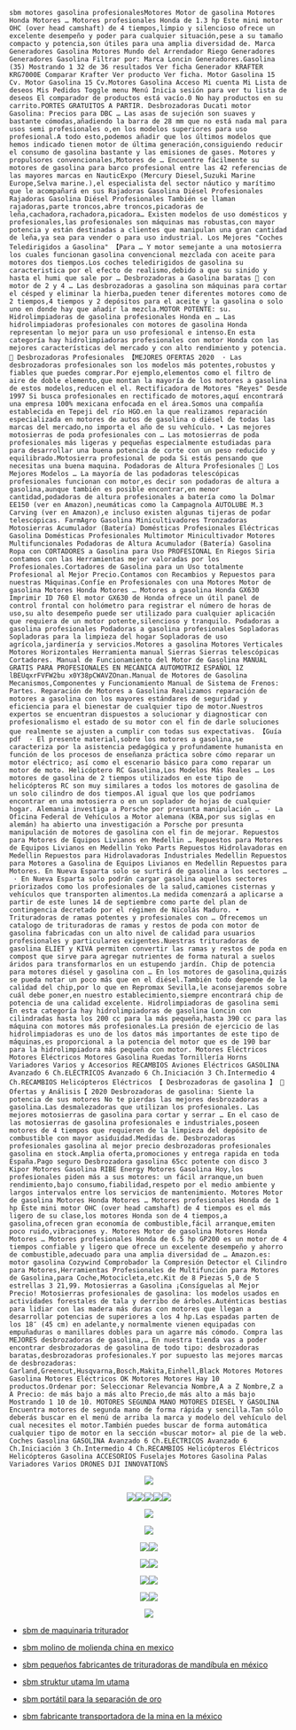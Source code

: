 
```
sbm motores gasolina profesionalesMotores Motor de gasolina Motores Honda Motores … Motores profesionales Honda de 1.3 hp Este mini motor OHC (over head camshaft) de 4 tiempos,limpio y silencioso ofrece un excelente desempeño y poder para cualquier situación,pese a su tamaño compacto y potencia,son útiles para una amplia diversidad de. Marca Generadores Gasolina Motores Mundo del Arrendador Riego Generadores Generadores Gasolina Filtrar por: Marca Loncin Generadores.Gasolina (35) Mostrando 1 32 de 36 resultados Ver ficha Generador KRAFTER KRG7000E Comparar Krafter Ver producto Ver ficha. Motor Gasolina 15 Cv. Motor Gasolina 15 Cv.Motores Gasolina Acceso Mi cuenta Mi Lista de deseos Mis Pedidos Toggle menu Menú Inicia sesión para ver tu lista de deseos El comparador de productos está vacío.0 No hay productos en su carrito.PORTES GRATUITOS A PARTIR. Desbrozadoras Ducati motor Gasolina: Precios para DBC … Las asas de sujeción son suaves y bastante cómodas,añadiendo la barra de 28 mm que no está nada mal para usos semi profesionales o,en los modelos superiores para uso profesional.A todo esto,podemos añadir que los últimos modelos que hemos indicado tienen motor de última generación,consiguiendo reducir el consumo de gasolina bastante y las emisiones de gases. Motores y propulsores convencionales,Motores de … Encuentre fácilmente su motores de gasolina para barco profesional entre las 42 referencias de las mayores marcas en NauticExpo (Mercury Diesel,Suzuki Marine Europe,Selva marine.),el especialista del sector náutico y marítimo que le acompañará en sus Rajadoras Gasolina Diésel Profesionales Rajadoras Gasolina Diésel Profesionales También se llaman rajadoras,parte troncos,abre troncos,picadoras de leña,cachadora,rachadora,picadora… Existen modelos de uso domésticos y profesionales,las profesionales son máquinas mas robustas,con mayor potencia y están destinadas a clientes que manipulan una gran cantidad de leña,ya sea para vender o para uso industrial. Los Mejores "Coches Teledirigidos a Gasolina" 【Para … Y motor semejante a una motosierra los cuales funcionan gasolina convencional mezclada con aceite para motores dos tiempos.Los coches teledirigidos de gasolina su caracteristica por el efecto de realismo,debido a que su sinido y hasta el humi que sale por … Desbrozadoras a Gasolina baratas 🥇 con motor de 2 y 4 … Las desbrozadoras a gasolina son máquinas para cortar el césped y eliminar la hierba,pueden tener diferentes motores como de 2 tiempos,4 tiempos y 2 depósitos para el aceite y la gasolina o solo uno en donde hay que añadir la mezcla.MOTOR POTENTE: su. Hidrolimpiadoras de gasolina profesionales Honda en … Las hidrolimpiadoras profesionales con motores de gasolina Honda representan lo mejor para un uso profesional e intenso.En esta categoría hay hidrolimpiadoras profesionales con motor Honda con las mejores características del mercado y con alto rendimiento y potencia. 🥇 Desbrozadoras Profesionales 【MEJORES OFERTAS 2020  · Las desbrozadoras profesionales son los modelos más potentes,robustos y fiables que puedes comprar.Por ejemplo,elementos como el filtro de aire de doble elemento,que montan la mayoría de los motores a gasolina de estos modelos,reducen el el. Rectificadora de Motores "Reyes" Desde 1997 Si busca profesionales en rectificado de motores,aquí encontrará una empresa 100% mexicana enfocada en el área.Somos una compañía establecida en Tepeji del río HGO.en la que realizamos reparación especializada en motores de autos de gasolina o diésel de todas las marcas del mercado,no importa el año de su vehículo. • Las mejores motosierras de poda profesionales con … Las motosierras de poda profesionales más ligeras y pequeñas especialmente estudiadas para para desarrollar una buena potencia de corte con un peso reducido y equilibrado.Motosierra profesional de poda Si estás pensando que necesitas una buena maquina. Podadoras de Altura Profesionales 🥇 Los Mejores Modelos … La mayoría de las podadoras telescópicas profesionales funcionan con motor,es decir son podadoras de altura a gasolina,aunque también es posible encontrar,en menor cantidad,podadoras de altura profesionales a batería como la Dolmar EE150 (ver en Amazon),neumáticas como la Campagnola AUTOLUBE M.3 Carving (ver en Amazon),e incluso existen algunas tijeras de podar telescópicas. FarmAgro Gasolina Minicultivadores Tronzadoras Motosierras Acumulador (Batería) Domésticas Profesionales Eléctricas Gasolina Domésticas Profesionales Multimotor Minicultivador Motores Multifuncionales Podadoras de Altura Acumulador (Batería) Gasolina Ropa con CORTADORES a Gasolina para Uso PROFESIONAL En Riegos Siria contamos con las Herramientas mejor valoradas por los Profesionales.Cortadores de Gasolina para un Uso totalmente Profesional al Mejor Precio.Contamos con Recambios y Repuestos para nuestras Máquinas.Confíe en Profesionales con una Motores Motor de gasolina Motores Honda Motores … Motores a gasolina Honda GX630 Imprimir ID 760 El motor GX630 de Honda ofrece un útil panel de control frontal con holómetro para registrar el número de horas de uso,su alto desempeño puede ser utilizado para cualquier aplicación que requiera de un motor potente,silencioso y tranquilo. Podadoras a gasolina profesionales Podadoras a gasolina profesionales Sopladoras Sopladoras para la limpieza del hogar Sopladoras de uso agrícola,jardinería y servicios.Motores a gasolina Motores Verticales Motores Horizontales Herramienta manual Sierras Sierras telescópicas Cortadores. Manual de Funcionamiento del Motor de Gasolina MANUAL GRATIS PARA PROFESIONALES EN MECÁNICA AUTOMOTRIZ ESPAÑOL 1Z lBEUqxrFVFW2bu x0Y38pCWAVZOnan.Manual de Motores de Gasolina Mecanismos,Componentes y Funcionamiento Manual de Sistema de Frenos: Partes. Reparación de Motores a Gasolina Realizamos reparación de motores a gasolina con los mayores estándares de seguridad y eficiencia para el bienestar de cualquier tipo de motor.Nuestros expertos se encuentran dispuestos a solucionar y diagnosticar con profesionalismo el estado de su motor con el fin de darle soluciones que realmente se ajusten a cumplir con todas sus expectativas. 【Guía pdf  · El presente material,sobre los motores a gasolina,se caracteriza por la asistencia pedagógica y profundamente humanista en función de los procesos de enseñanza práctica sobre cómo reparar un motor eléctrico; así como el escenario básico para como reparar un motor de moto. Helicóptero RC Gasolina,Los Modelos Más Reales … Los motores de gasolina de 2 tiempos utilizados en este tipo de helicópteros RC son muy similares a todos los motores de gasolina de un solo cilindro de dos tiempos.Al igual que los que podríamos encontrar en una motosierra o en un soplador de hojas de cualquier hogar. Alemania investiga a Porsche por presunta manipulación …  · La Oficina Federal de Vehículos a Motor alemana (KBA,por sus siglas en alemán) ha abierto una investigación a Porsche por presunta manipulación de motores de gasolina con el fin de mejorar. Repuestos para Motores de Equipos Livianos en Medellin … Repuestos para Motores de Equipos Livianos en Medellin Yoko Parts Repuestos Hidrolavadoras en Medellin Repuestos para Hidrolavadoras Industriales Medellin Repuestos para Motores a Gasolina de Equipos Livianos en Medellin Repuestos para Motores. En Nueva Esparta solo se surtirá de gasolina a los sectores …  · En Nueva Esparta solo podrán cargar gasolina aquellos sectores priorizados como los profesionales de la salud,camiones cisternas y vehículos que transporten alimentos.La medida comenzará a aplicarse a partir de este lunes 14 de septiembre como parte del plan de contingencia decretado por el régimen de Nicolás Maduro. • Trituradoras de ramas potentes y profesionales con … Ofrecemos un catalogo de trituradoras de ramas y restos de poda con motor de gasolina fabricadas con un alto nivel de calidad para usuarios profesionales y particulares exigentes.Nuestras trituradoras de gasolina ELIET y KIVA permiten convertir las ramas y restos de poda en compost que sirve para agregar nutrientes de forma natural a suelos áridos para transformarlos en un estupendo jardín. Chip de potencia para motores diésel y gasolina con … En los motores de gasolina,quizás se pueda notar un poco más que en el diésel.También todo depende de la calidad del chip,por lo que en Repromax Sevilla,le aconsejaremos sobre cuál debe poner,en nuestro establecimiento,siempre encontrará chip de potencia de una calidad excelente. Hidrolimpiadoras de gasolina semi En esta categoría hay hidrolimpiadoras de gasolina Loncin con cilindradas hasta los 200 cc para la más pequeña,hasta 390 cc para las máquina con motores más profesionales.La presión de ejercicio de las hidrolimpiadoras es uno de los datos más importantes de este tipo de máquinas,es proporcional a la potencia del motor que es de 190 bar para la hidrolimpiadora más pequeña con motor. Motores Eléctricos Motores Eléctricos Motores Gasolina Ruedas Tornillería Horns Variadores Varios y Accesorios RECAMBIOS Aviones Eléctricos GASOLINA Avanzado 6 Ch.ELÉCTRICOS Avanzado 6 Ch.Iniciación 3 Ch.Intermedio 4 Ch.RECAMBIOS Helicópteros Eléctricos 【 Desbrozadoras de gasolina 】 🥇 Ofertas y Análisis【 2020 Desbrozadoras de gasolina: Siente la potencia de sus motores No te pierdas las mejores desbrozadoras a gasolina.Las desmalezadoras que utilizan los profesionales. Las mejores motosierras de gasolina para cortar y serrar … En el caso de las motosierras de gasolina profesionales e industriales,poseen motores de 4 tiempos que requieren de la limpieza del depósito de combustible con mayor asiduidad.Medidas de. Desbrozadoras profesionales gasolina al mejor precio desbrozadoras profesionales gasolina en stock.Amplia oferta,promociones y entrega rapida en toda España.Pago seguro Desbrozadora gasolina 65cc potente con disco 3 Kipor Motores Gasolina RIBE Energy Motores Gasolina Hoy,los profesionales piden más a sus motores: un fácil arranque,un buen rendimiento,bajo consumo,fiabilidad,respeto por el medio ambiente y largos intervalos entre los servicios de mantenimiento. Motores Motor de gasolina Motores Honda Motores … Motores profesionales Honda de 1 hp Este mini motor OHC (over head camshaft) de 4 tiempos es el más ligero de su clase,los motores Honda son de 4 tiempos,a gasolina,ofrecen gran economía de combustible,fácil arranque,emiten poco ruido,vibraciones y. Motores Motor de gasolina Motores Honda Motores … Motores profesionales Honda de 6.5 hp GP200 es un motor de 4 tiempos confiable y ligero que ofrece un excelente desempeño y ahorro de combustible,adecuado para una amplia diversidad de … Amazon.es: motor gasolina Cozywind Comprobador la Compresión Detector el Cilindro para Motores,Herramientas Profesionales de Multifunción para Motores de Gasolina,para Coche,Motocicleta,etc.Kit de 8 Piezas 5,0 de 5 estrellas 3 21,99. Motosierras a Gasolina ¡Consíguelas al Mejor Precio! Motosierras profesionales de gasolina: los modelos usados en actividades forestales de tala y derribo de árboles.Auténticas bestias para lidiar con las madera más duras con motores que llegan a desarrollar potencias de superiores a los 4 hp.Las espadas parten de los 18″ (45 cm) en adelante,y normalmente vienen equipadas con empuñaduras o manillares dobles para un agarre más cómodo. Compra las MEJORES desbrozadoras de gasolina,… En nuestra tienda vas a poder encontrar desbrozadoras de gasolina de todo tipo: desbrozadoras baratas,desbrozadoras profesionales.Y por supuesto las mejores marcas de desbrozadoras: Garland,Greencut,Husqvarna,Bosch,Makita,Einhell,Black Motores Motores Gasolina Motores Eléctricos OK Motores Motores Hay 10 productos.Ordenar por: Seleccionar Relevancia Nombre,A a Z Nombre,Z a A Precio: de más bajo a más alto Precio,de más alto a más bajo Mostrando 1 10 de 10. MOTORES SEGUNDA MANO MOTORES DIESEL Y GASOLINA Encuentra motores de segunda mano de forma rápida y sencilla.Tan sólo deberás buscar en el menú de arriba la marca y modelo del vehículo del cual necesites el motor.También puedes buscar de forma automática cualquier tipo de motor en la sección «buscar motor» al pie de la web. Coches Gasolina GASOLINA Avanzado 6 Ch.ELÉCTRICOS Avanzado 6 Ch.Iniciación 3 Ch.Intermedio 4 Ch.RECAMBIOS Helicópteros Eléctricos Helicópteros Gasolina ACCESORIOS Fuselajes Motores Gasolina Palas Variadores Varios DRONES DJI INNOVATIONS 
```

<div align="center">

<a href="https://es-crusher.shibang-china.com/github&k=sbm+motores+gasolina+profesionales"><img src="https://static.shibang-china.com/es/crusher/logo.jpg"></a>

<a href="https://es-crusher.shibang-china.com/github&k=sbm+motores+gasolina+profesionales"><img src="https://static.shibang-china.com/es/crusher/index.jpg"></a><a href="https://es-crusher.shibang-china.com/material.htmlgithub&k=sbm+motores+gasolina+profesionales"><img src="https://static.shibang-china.com/es/crusher/material.jpg"></a><a href="https://es-crusher.shibang-china.com/application.htmlgithub&k=sbm+motores+gasolina+profesionales"><img src="https://static.shibang-china.com/es/crusher/application.jpg"></a><a href="https://es-crusher.shibang-china.com/aboutus.htmlgithub&k=sbm+motores+gasolina+profesionales"><img src="https://static.shibang-china.com/es/crusher/aboutus.jpg"></a><a href="https://es-crusher.shibang-china.com/contact.htmlgithub&k=sbm+motores+gasolina+profesionales"><img src="https://static.shibang-china.com/es/crusher/contact.jpg"></a>

<a href="https://es-crusher.shibang-china.com/github&k=sbm+motores+gasolina+profesionales"><img src="https://static.shibang-china.com/es/crusher/banner.jpg"></a>

<a href="https://swt.shibang-china.com/github&k=sbm+motores+gasolina+profesionales"><img src="https://static.shibang-china.com/es/crusher/text.jpg"></a>

<a href="https://swt.shibang-china.com/github&k=sbm+motores+gasolina+profesionales"><img src="https://static.shibang-china.com/es/crusher/chat.jpg"></a><a href="https://es-crusher.shibang-china.com/contact.htmlgithub&k=sbm+motores+gasolina+profesionales"><img src="https://static.shibang-china.com/es/crusher/message.jpg"></a>

<a href="https://es-crusher.shibang-china.com/products/pe.htmlgithub&k=sbm+motores+gasolina+profesionales"><img src="https://static.shibang-china.com/es/crusher/pe.jpg"></a><a href="https://es-crusher.shibang-china.com/products/pf.htmlgithub&k=sbm+motores+gasolina+profesionales"><img src="https://static.shibang-china.com/es/crusher/pf.jpg"></a>

<a href="https://es-crusher.shibang-china.com/products/hpt.htmlgithub&k=sbm+motores+gasolina+profesionales"><img src="https://static.shibang-china.com/es/crusher/hpt.jpg"></a><a href="https://es-crusher.shibang-china.com/products/vsi.htmlgithub&k=sbm+motores+gasolina+profesionales"><img src="https://static.shibang-china.com/es/crusher/vsi.jpg"></a>

<a href="https://es-crusher.shibang-china.com/products/klv.htmlgithub&k=sbm+motores+gasolina+profesionales"><img src="https://static.shibang-china.com/es/crusher/klv.jpg"></a><a href="https://es-crusher.shibang-china.com/products/portable.htmlgithub&k=sbm+motores+gasolina+profesionales"><img src="https://static.shibang-china.com/es/crusher/portable.jpg"></a>

<a href="https://swt.shibang-china.com/github&k=sbm+motores+gasolina+profesionales"><img src="https://static.shibang-china.com/es/crusher/case.jpg"></a>

</div>


* [sbm de maquinaria triturador](sbm%20de%20maquinaria%20triturador.md)

* [sbm molino de molienda china en mexico](sbm%20molino%20de%20molienda%20china%20en%20mexico.md)

* [sbm pequeños fabricantes de trituradoras de mandíbula en méxico](sbm%20peque%C3%B1os%20fabricantes%20de%20trituradoras%20de%20mand%C3%ADbula%20en%20m%C3%A9xico.md)

* [sbm struktur utama lm utama](sbm%20struktur%20utama%20lm%20utama.md)

* [sbm portátil para la separación de oro](sbm%20port%C3%A1til%20para%20la%20separaci%C3%B3n%20de%20oro.md)

* [sbm fabricante transportadora de la mina en la méxico](sbm%20fabricante%20transportadora%20de%20la%20mina%20en%20la%20m%C3%A9xico.md)